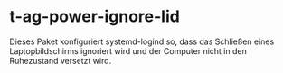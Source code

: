# t-ag-power-ignore-lid

Dieses Paket konfiguriert systemd-logind so, dass das Schließen eines Laptopbildschirms ignoriert wird und der Computer nicht in den Ruhezustand versetzt wird.